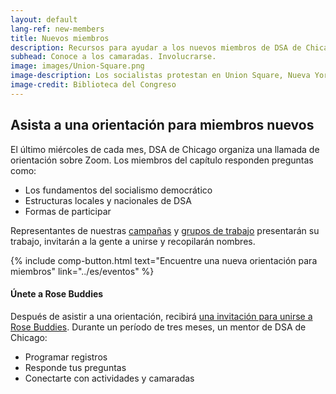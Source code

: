 ```yaml
---
layout: default
lang-ref: new-members
title: Nuevos miembros
description: Recursos para ayudar a los nuevos miembros de DSA de Chicago a orientarse.
subhead: Conoce a los camaradas. Involucrarse.
image: images/Union-Square.png
image-description: Los socialistas protestan en Union Square, Nueva York.
image-credit: Biblioteca del Congreso
---
```


## Asista a una orientación para miembros nuevos

El último miércoles de cada mes, DSA de Chicago organiza una llamada de orientación sobre Zoom. Los miembros del capítulo responden preguntas como:

- Los fundamentos del socialismo democrático
- Estructuras locales y nacionales de DSA
- Formas de participar

Representantes de nuestras [campañas](campanas) y [grupos de trabajo](grupos-de-trabajo) presentarán su trabajo, invitarán a la gente a unirse y recopilarán nombres.

{% include comp-button.html text="Encuentre una nueva orientación para miembros" link="../es/eventos" %}

#### Únete a Rose Buddies

Después de asistir a una orientación, recibirá [una invitación para unirse a Rose Buddies](http://bit.ly/getrosebuddy). Durante un período de tres meses, un mentor de DSA de Chicago:

- Programar registros
- Responde tus preguntas
- Conectarte con actividades y camaradas
